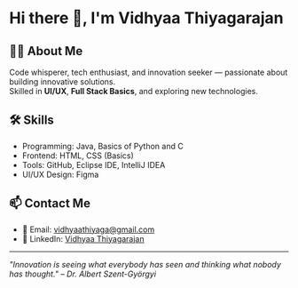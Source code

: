 # Hi there 👋, I'm Vidhyaa Thiyagarajan

## 👩‍💻 About Me
Code whisperer, tech enthusiast, and innovation seeker — passionate about building innovative solutions.  
Skilled in **UI/UX**, **Full Stack Basics**, and exploring new technologies.

## 🛠 Skills
- Programming: Java, Basics of Python and C
- Frontend: HTML, CSS (Basics)
- Tools: GitHub, Eclipse IDE, IntelliJ IDEA
- UI/UX Design: Figma

## 📫 Contact Me
- 📧 Email: vidhyaathiyaga@gmail.com
- 💼 LinkedIn: [Vidhyaa Thiyagarajan](https://www.linkedin.com/in/vidhyaa-thiyagarajan-475127286/)

---

_"Innovation is seeing what everybody has seen and thinking what nobody has thought." – Dr. Albert Szent-Györgyi_

